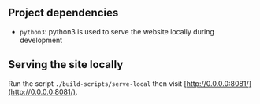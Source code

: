 ## Project dependencies
- `python3`: python3 is used to serve the website locally during development

## Serving the site locally
Run the script `./build-scripts/serve-local` then visit [http://0.0.0.0:8081/](http://0.0.0.0:8081/).
```

